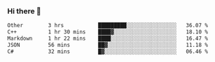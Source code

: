 ### Hi there 👋

<!--
**WShiBin/WShiBin** is a ✨ _special_ ✨ repository because its `README.md` (this file) appears on your GitHub profile.

Here are some ideas to get you started:

- 🔭 I’m currently working on ...
- 🌱 I’m currently learning ...
- 👯 I’m looking to collaborate on ...
- 🤔 I’m looking for help with ...
- 💬 Ask me about ...
- 📫 How to reach me: ...
- 😄 Pronouns: ...
- ⚡ Fun fact: ...
-->

<!--START_SECTION:waka-->

```txt
Other        3 hrs           █████████░░░░░░░░░░░░░░░░   36.07 %
C++          1 hr 30 mins    ████▓░░░░░░░░░░░░░░░░░░░░   18.10 %
Markdown     1 hr 22 mins    ████░░░░░░░░░░░░░░░░░░░░░   16.47 %
JSON         56 mins         ██▓░░░░░░░░░░░░░░░░░░░░░░   11.18 %
C#           32 mins         █▓░░░░░░░░░░░░░░░░░░░░░░░   06.46 %
```

<!--END_SECTION:waka-->
